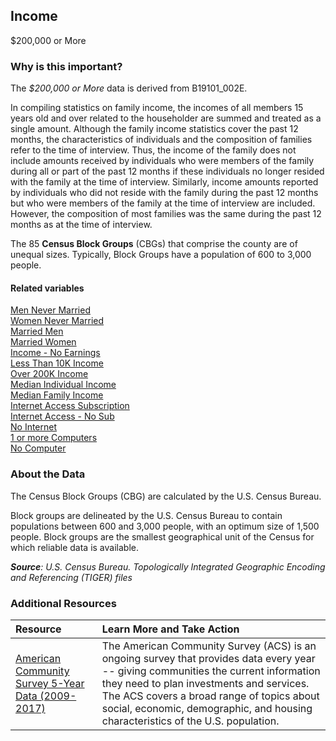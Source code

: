 ## Income
$200,000 or More

### Why is this important?
The *$200,000 or More* data is derived from B19101_002E. 

In compiling statistics on family income, the incomes of all members 15 years old and over related to the householder are summed and treated as a single amount. Although the family income statistics cover the past 12 months, the characteristics of individuals and the composition of families refer to the time of interview. Thus, the income of the family does not include amounts received by individuals who were members of the family during all or part of the past 12 months if these individuals no longer resided with the family at the time of interview. Similarly, income amounts reported by individuals who did not reside with the family during the past 12 months but who were members of the family at the time of interview are included. However, the composition of most families was the same during the past 12 months as at the time of interview.

The 85 **Census Block Groups** (CBGs) that comprise the county are of unequal sizes. Typically, Block Groups have a population of 600 to 3,000 people.

#### Related variables
<a href="javascript:void(0)" onclick="model.metricId = 'm33'">Men Never Married</a>  
<a href="javascript:void(0)" onclick="model.metricId = 'm34'">Women Never Married</a>  
<a href="javascript:void(0)" onclick="model.metricId = 'm36'">Married Men</a>   
<a href="javascript:void(0)" onclick="model.metricId = 'm42'">Married Women</a>   
<a href="javascript:void(0)" onclick="model.metricId = 'm43'">Income - No Earnings</a>  
<a href="javascript:void(0)" onclick="model.metricId = 'm44'">Less Than 10K Income</a>  
<a href="javascript:void(0)" onclick="model.metricId = 'm45'">Over 200K Income</a>   
<a href="javascript:void(0)" onclick="model.metricId = 'm46'">Median Individual Income</a>   
<a href="javascript:void(0)" onclick="model.metricId = 'm48'">Median Family Income</a>   
<a href="javascript:void(0)" onclick="model.metricId = 'm49'">Internet Access Subscription</a>  
<a href="javascript:void(0)" onclick="model.metricId = 'm50'">Internet  Access - No Sub</a>  
<a href="javascript:void(0)" onclick="model.metricId = 'm64'">No Internet</a>   
<a href="javascript:void(0)" onclick="model.metricId = 'm65'">1 or more  Computers</a>   
<a href="javascript:void(0)" onclick="model.metricId = 'm35'">No Computer</a>   

### About the Data
The Census Block Groups (CBG) are calculated by the U.S. Census Bureau.

Block groups are delineated by the U.S. Census Bureau to contain populations between 600 and 3,000 people, with an optimum size of 1,500 people. Block groups are the smallest geographical unit of the Census for which reliable data is available.

_**Source**: U.S. Census Bureau. Topologically Integrated Geographic Encoding and Referencing (TIGER) files_

### Additional Resources
|Resource | Learn More and Take Action | 
|:--- | :--- |
|[American Community Survey 5-Year Data (2009-2017)](https://www.census.gov/data/developers/data-sets/acs-5year.html)| The American Community Survey (ACS) is an ongoing survey that provides data every year -- giving communities the current information they need to plan investments and services. The ACS covers a broad range of topics about social, economic, demographic, and housing characteristics of the U.S. population.
